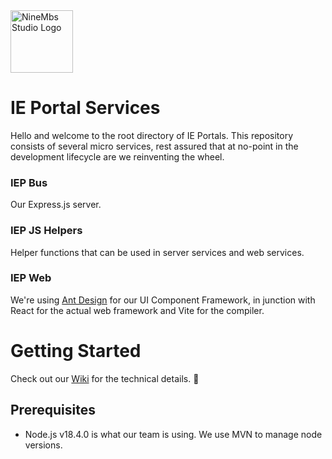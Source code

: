 
<img src="https://bhoyxrelzzohrygasyjt.supabase.co/storage/v1/object/public/public/logo.png" alt="NineMbs Studio Logo" width="100"/>


# IE Portal Services

Hello and welcome to the root directory of IE Portals. This repository consists of several micro services, rest assured that at no-point in the development lifecycle are we reinventing the wheel. 

### IEP Bus

Our Express.js server.

### IEP JS Helpers

Helper functions that can be used in server services and web services.

### IEP Web

We're using [Ant Design](https://ant.design/) for our UI Component Framework, in junction with React for the actual web framework and Vite for the compiler.

# Getting Started

Check out our [Wiki](https://github.com/ninembs-studio/ieportals.com/wiki) for the technical details. 🙂

## Prerequisites

- Node.js v18.4.0 is what our team is using. We use MVN to manage node versions.


